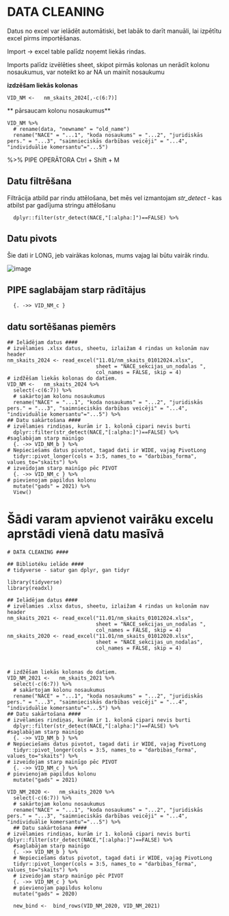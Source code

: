 # DATA CLEANING
Datus no excel var ielādēt automātiski, bet labāk to darīt manuāli, lai izpētītu excel pirms importēšanas.

Import -> excel table palīdz noņemt liekās rindas.

Imports palīdz izvēlēties sheet, skipot pirmās kolonas un nerādīt kolonu nosaukumus, var noteikt ko ar NA un mainīt nosaukumu

**izdzēšam liekās kolonas**

`VID_NM <-   nm_skaits_2024[,-c(6:7)]`

** pārsaucam kolonu nosaukumus**
```
VID_NM %>%
  # rename(data, "newname" = "old_name")
  rename("NACE" = "...1", "koda nosaukums" = "...2", "juridiskās pers." = "...3", "saimnieciskās darbības veicēji" = "...4", "individuālie komersantu"="...5")
```
%>% PIPE OPERĀTORA Ctrl + Shift + M

## Datu filtrēšana

Filtrācija atbild par rindu attēlošana, bet mēs vel izmantojam *str_detect* - kas atbilst par gadījuma stringu attēlošanu
```# izvēlamies rindiņas, kurām ir 1. kolonā cipari nevis burti
  dplyr::filter(str_detect(NACE,"[:alpha:]")==FALSE) %>%
```

## Datu pivots

Šie dati ir LONG, jeb vairākas kolonas, mums vajag lai būtu vairāk rindu.

![image](https://github.com/user-attachments/assets/3cd7ba02-2d3b-474e-86fb-e6968cd8c384)


## PIPE saglabājam starp rādītājus

```
  {. ->> VID_NM_c }
```

## datu sortēšanas piemērs

```
## Ielādējam datus ####
# izvēlamies .xlsx datus, sheetu, izlaižam 4 rindas un kolonām nav header
nm_skaits_2024 <- read_excel("11.01/nm_skaits_01012024.xlsx", 
                             sheet = "NACE_sekcijas_un_nodalas ", 
                             col_names = FALSE, skip = 4)
# izdžēšam liekās kolonas do datiem.
VID_NM <-   nm_skaits_2024 %>% 
  select(-c(6:7)) %>% 
  # sakārtojam kolonu nosaukumus
  rename("NACE" = "...1", "koda nosaukums" = "...2", "juridiskās pers." = "...3", "saimnieciskās darbības veicēji" = "...4", "individuālie komersantu"="...5") %>% 
## Datu sakārtošana ####
# izvēlamies rindiņas, kurām ir 1. kolonā cipari nevis burti
  dplyr::filter(str_detect(NACE,"[:alpha:]")==FALSE) %>%
#saglabājam starp mainīgo
  {. ->> VID_NM_b } %>% 
# Nepieciešams datus pivotot, tagad dati ir WIDE, vajag PivotLong
  tidyr::pivot_longer(cols = 3:5, names_to = "darbibas_forma", values_to="skaits") %>%
# izveidojam starp mainīgo pēc PIVOT
  {. ->> VID_NM_c } %>% 
# pievienojam papildus kolonu
  mutate("gads" = 2021) %>% 
  View()
```
# Šādi varam apvienot vairāku excelu aprstādi vienā datu masīvā
```
# DATA CLEANING ####

## Bibliotéku ielāde ####
# tidyverse - satur gan dplyr, gan tidyr

library(tidyverse)
library(readxl)

## Ielādējam datus ####
# izvēlamies .xlsx datus, sheetu, izlaižam 4 rindas un kolonām nav header
nm_skaits_2021 <- read_excel("11.01/nm_skaits_01012024.xlsx", 
                             sheet = "NACE_sekcijas_un_nodalas ", 
                             col_names = FALSE, skip = 4)
nm_skaits_2020 <- read_excel("11.01/nm_skaits_01012020.xlsx", 
                             sheet = "NACE_sekcijas_un_nodalas", 
                             col_names = FALSE, skip = 4)



# izdžēšam liekās kolonas do datiem.
VID_NM_2021 <-   nm_skaits_2021 %>% 
  select(-c(6:7)) %>% 
  # sakārtojam kolonu nosaukumus
  rename("NACE" = "...1", "koda nosaukums" = "...2", "juridiskās pers." = "...3", "saimnieciskās darbības veicēji" = "...4", "individuālie komersantu"="...5") %>% 
## Datu sakārtošana ####
# izvēlamies rindiņas, kurām ir 1. kolonā cipari nevis burti
  dplyr::filter(str_detect(NACE,"[:alpha:]")==FALSE) %>%
#saglabājam starp mainīgo
  {. ->> VID_NM_b } %>% 
# Nepieciešams datus pivotot, tagad dati ir WIDE, vajag PivotLong
  tidyr::pivot_longer(cols = 3:5, names_to = "darbibas_forma", values_to="skaits") %>%
# izveidojam starp mainīgo pēc PIVOT
  {. ->> VID_NM_c } %>% 
# pievienojam papildus kolonu
  mutate("gads" = 2021)
  
VID_NM_2020 <-   nm_skaits_2020 %>% 
  select(-c(6:7)) %>% 
  # sakārtojam kolonu nosaukumus
  rename("NACE" = "...1", "koda nosaukums" = "...2", "juridiskās pers." = "...3", "saimnieciskās darbības veicēji" = "...4", "individuālie komersantu"="...5") %>% 
  ## Datu sakārtošana ####
# izvēlamies rindiņas, kurām ir 1. kolonā cipari nevis burti
dplyr::filter(str_detect(NACE,"[:alpha:]")==FALSE) %>%
  #saglabājam starp mainīgo
  {. ->> VID_NM_b } %>% 
  # Nepieciešams datus pivotot, tagad dati ir WIDE, vajag PivotLong
  tidyr::pivot_longer(cols = 3:5, names_to = "darbibas_forma", values_to="skaits") %>%
  # izveidojam starp mainīgo pēc PIVOT
  {. ->> VID_NM_c } %>% 
  # pievienojam papildus kolonu
  mutate("gads" = 2020)
  
  new_bind <-  bind_rows(VID_NM_2020, VID_NM_2021)
```
